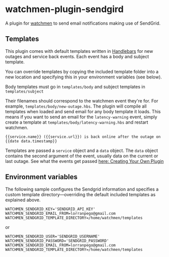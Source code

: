 # watchmen-plugin-sendgird

A plugin for [watchmen](https://github.com/iloire/watchmen) to send
email notifications making use of SendGrid.

## Templates

This plugin comes with default templates written in
[Handlebars](http://handlebarsjs.com/)
for new outages and service back events. Each event has a body and subject
template.

You can override templates by copying the included template folder into a new
location and specifying this in your environment variables (see below).

Body templates must go in `templates/body` and subject templates in
`templates/subject`

Their filenames should correspond to the watchmen event they're for. For
example, `templates/body/new-outage.hbs`. The plugin will compile all templates
when loaded and send email for any body template it loads. This means if you
want to send an email for the `latency-warning` event, simply create a template
at `templates/body/latency-warning.hbs` and restart watchmen.

```
{{service.name}} ({{service.url}}) is back online after the outage on {{date data.timestamp}}
```

Templates are passed a `service` object and a `data` object. The `data` object
contains the second argument of the event, usually data on the current or last
outage. See what the events get passed
[here: Creating Your Own Plugin](https://github.com/iloire/watchmen/blob/master/README.md#creating-your-own-plugin)

## Environment variables

The following sample configures the Sendgrid information and specifies a custom template
directory—overriding the default included templates as explained above.

```
WATCHMEN_SENDGRID_KEY='SENDGRID_API_KEY'
WATCHMEN_SENDGRID_EMAIL_FROM=lorranpego@gmail.com
WATCHMEN_SENDGRID_TEMPLATE_DIRECTORY=/home/watchmen/templates
```

or

```
WATCHMEN_SENDGRID_USER='SENDGRID_USERNAME'
WATCHMEN_SENDGRID_PASSWORD='SENDGRID_PASSWORD'
WATCHMEN_SENDGRID_EMAIL_FROM=lorranpego@gmail.com
WATCHMEN_SENDGRID_TEMPLATE_DIRECTORY=/home/watchmen/templates
```